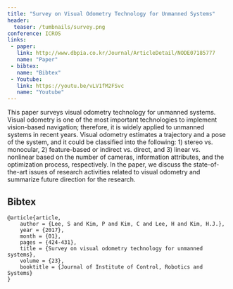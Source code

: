 ```yaml
---
title: "Survey on Visual Odometry Technology for Unmanned Systems"
header:
  teaser: /tumbnails/survey.png
conference: ICROS
links: 
 - paper: 
   link: http://www.dbpia.co.kr/Journal/ArticleDetail/NODE07185777
   name: "Paper"
 - bibtex: 
   name: "Bibtex"
 - Youtube: 
   link: https://youtu.be/vLV1fM2FSvc
   name: "Youtube"
---
```


This paper surveys visual odometry technology for unmanned systems. Visual odometry is one of the most important technologies to implement vision-based navigation; therefore, it is widely applied to unmanned systems in recent years. Visual odometry estimates a trajectory and a pose of the system, and it could be classified into the following: 1) stereo vs. monocular, 2) feature-based or indirect vs. direct, and 3) linear vs. nonlinear based on the number of cameras, information attributes, and the optimization process, respectively. In the paper, we discuss the state-of-the-art issues of research activities related to visual odometry and summarize future direction for the research.

## Bibtex <a id="bibtex"></a>
```
@article{article,
	author = {Lee, S and Kim, P and Kim, C and Lee, H and Kim, H.J.},
	year = {2017},
	month = {01},
	pages = {424-431},
	title = {Survey on visual odometry technology for unmanned systems},
	volume = {23},
	booktitle = {Journal of Institute of Control, Robotics and Systems}
}
```
